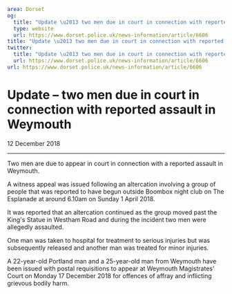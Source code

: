 ```yaml
area: Dorset
og:
  title: "Update \u2013 two men due in court in connection with reported assault in Weymouth"
  type: website
  url: https://www.dorset.police.uk/news-information/article/6606
title: "Update \u2013 two men due in court in connection with reported assault in Weymouth |"
twitter:
  title: "Update \u2013 two men due in court in connection with reported assault in Weymouth"
  url: https://www.dorset.police.uk/news-information/article/6606
url: https://www.dorset.police.uk/news-information/article/6606
```

# Update – two men due in court in connection with reported assault in Weymouth

12 December 2018

* * *

Two men are due to appear in court in connection with a reported assault in Weymouth.

A witness appeal was issued following an altercation involving a group of people that was reported to have begun outside Boombox night club on The Esplanade at around 6.10am on Sunday 1 April 2018.

It was reported that an altercation continued as the group moved past the King's Statue in Westham Road and during the incident two men were allegedly assaulted.

One man was taken to hospital for treatment to serious injuries but was subsequently released and another man was treated for minor injuries.

A 22-year-old Portland man and a 25-year-old man from Weymouth have been issued with postal requisitions to appear at Weymouth Magistrates' Court on Monday 17 December 2018 for offences of affray and inflicting grievous bodily harm.
